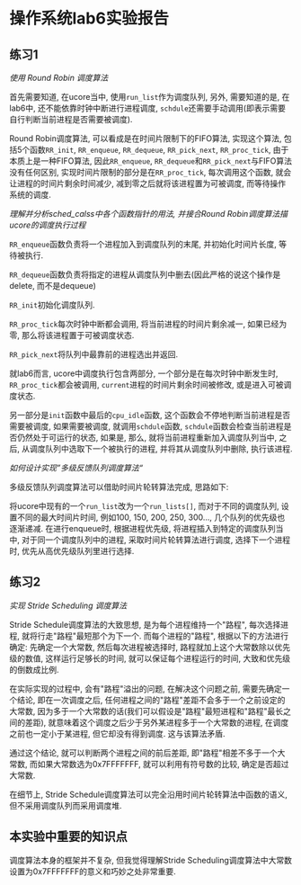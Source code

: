 # 操作系统lab6实验报告

## 练习1

_使用 Round Robin 调度算法_

首先需要知道, 在ucore当中, 使用`run_list`作为调度队列, 另外, 需要知道的是, 在lab6中, 还不能依靠时钟中断进行进程调度, `schdule`还需要手动调用(即表示需要自行判断当前进程是否需要被调度). 

Round Robin调度算法, 可以看成是在时间片限制下的FIFO算法, 实现这个算法, 包括5个函数`RR_init`, `RR_enqueue`, `RR_dequeue`, `RR_pick_next`, `RR_proc_tick`, 由于本质上是一种FIFO算法, 因此`RR_enqueue`, `RR_dequeue`和`RR_pick_next`与FIFO算法没有任何区别, 实现时间片限制的部分是在`RR_proc_tick`, 每次调用这个函数, 就会让进程的时间片剩余时间减少, 减到零之后就将该进程置为可被调度, 而等待操作系统的调度. 

*理解并分析sched_calss中各个函数指针的用法, 并接合Round Robin调度算法描ucore的调度执行过程*

`RR_enqueue`函数负责将一个进程加入到调度队列的末尾, 并初始化时间片长度, 等待被执行. 

`RR_dequeue`函数负责将指定的进程从调度队列中删去(因此严格的说这个操作是delete, 而不是dequeue)

`RR_init`初始化调度队列. 

`RR_proc_tick`每次时钟中断都会调用, 将当前进程的时间片剩余减一, 如果已经为零, 那么将该进程置于可被调度状态. 

`RR_pick_next`将队列中最靠前的进程选出并返回. 

就lab6而言, ucore中调度执行包含两部分, 一个部分是在每次时钟中断发生时, `RR_proc_tick`都会被调用, `current`进程的时间片剩余时间被修改, 或是进入可被调度状态. 

另一部分是`init`函数中最后的`cpu_idle`函数, 这个函数会不停地判断当前进程是否需要被调度, 如果需要被调度, 就调用`schdule`函数, `schdule`函数会检查当前进程是否仍然处于可运行的状态, 如果是, 那么, 就将当前进程重新加入调度队列当中, 之后, 从调度队列中选取下一个被执行的进程, 并将其从调度队列中删除, 执行该进程. 

_如何设计实现”多级反馈队列调度算法“_

多级反馈队列调度算法可以借助时间片轮转算法完成, 思路如下:

将ucore中现有的一个`run_list`改为一个`run_lists[]`, 而对于不同的调度队列, 设置不同的最大时间片时间, 例如100, 150, 200, 250, 300..., 几个队列的优先级也逐渐递减. 在进行enqueue时, 根据进程优先级, 将进程插入到特定的调度队列当中, 对于同一个调度队列中的进程, 采取时间片轮转算法进行调度, 选择下一个进程时, 优先从高优先级队列里进行选择. 

## 练习2

_实现 Stride Scheduling 调度算法_

Stride Schedule调度算法的大致思想, 是为每个进程维持一个"路程", 每次选择进程, 就将行走"路程"最短那个为下一个. 而每个进程的"路程", 根据以下的方法进行确定: 先确定一个大常数, 然后每次进程被选择时, 路程就加上这个大常数除以优先级的数值, 这样运行足够长的时间, 就可以保证每个进程运行的时间, 大致和优先级的倒数成比例. 

在实际实现的过程中, 会有"路程"溢出的问题, 在解决这个问题之前, 需要先确定一个结论, 即在一次调度之后, 任何进程之间的"路程"差距不会多于一个之前设定的大常数, 因为多于一个大常数的话(我们可以假设是"路程"最短进程和"路程"最长之间的差距), 就意味着这个调度之后少于另外某进程多于一个大常数的进程, 在调度之前也一定小于某进程, 但它却没有得到调度. 这与该算法矛盾. 

通过这个结论, 就可以判断两个进程之间的前后差距, 即"路程"相差不多于一个大常数, 而如果大常数选为0x7FFFFFFF, 就可以利用有符号数的比较, 确定是否超过大常数. 

在细节上, Stride Schedule调度算法可以完全沿用时间片轮转算法中函数的语义, 但不采用调度队列而采用调度堆. 

## 本实验中重要的知识点

调度算法本身的框架并不复杂, 但我觉得理解Stride Scheduling调度算法中大常数设置为0x7FFFFFFF的意义和巧妙之处非常重要. 
